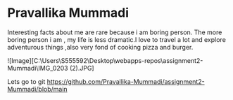 # Pravallika Mummadi

Interesting facts about me are rare because i am boring person. The more boring person i am , my life is less dramatic.I love to travel a lot and explore adventurous things ,also very fond of cooking pizza and burger.

![Image][C:\Users\S555592\Desktop\webapps-repos\assignment2-Mummadi\IMG_0203 (2).JPG]

Lets go to git <https://github.com/Pravallika-Mummadi/assignment2-Mummadi/blob/main> 

